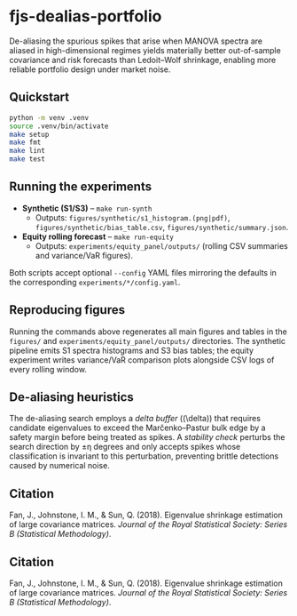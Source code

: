 # fjs-dealias-portfolio

De-aliasing the spurious spikes that arise when MANOVA spectra are aliased in high-dimensional regimes yields materially better out-of-sample covariance and risk forecasts than Ledoit–Wolf shrinkage, enabling more reliable portfolio design under market noise.

## Quickstart

```bash
python -m venv .venv
source .venv/bin/activate
make setup
make fmt
make lint
make test
```

## Running the experiments

- **Synthetic (S1/S3)** – `make run-synth`
  - Outputs: `figures/synthetic/s1_histogram.(png|pdf)`, `figures/synthetic/bias_table.csv`, `figures/synthetic/summary.json`.
- **Equity rolling forecast** – `make run-equity`
  - Outputs: `experiments/equity_panel/outputs/` (rolling CSV summaries and variance/VaR figures).

Both scripts accept optional `--config` YAML files mirroring the defaults in the corresponding `experiments/*/config.yaml`.

## Reproducing figures

Running the commands above regenerates all main figures and tables in the `figures/` and `experiments/equity_panel/outputs/` directories. The synthetic pipeline emits S1 spectra histograms and S3 bias tables; the equity experiment writes variance/VaR comparison plots alongside CSV logs of every rolling window.

## De-aliasing heuristics

The de-aliasing search employs a *delta buffer* (\(\delta\)) that requires candidate eigenvalues to exceed the Marčenko–Pastur bulk edge by a safety margin before being treated as spikes. A *stability check* perturbs the search direction by ±η degrees and only accepts spikes whose classification is invariant to this perturbation, preventing brittle detections caused by numerical noise.

## Citation

Fan, J., Johnstone, I. M., & Sun, Q. (2018). Eigenvalue shrinkage estimation of large covariance matrices. *Journal of the Royal Statistical Society: Series B (Statistical Methodology)*.

## Citation

Fan, J., Johnstone, I. M., & Sun, Q. (2018). Eigenvalue shrinkage estimation of large covariance matrices. *Journal of the Royal Statistical Society: Series B (Statistical Methodology)*.
